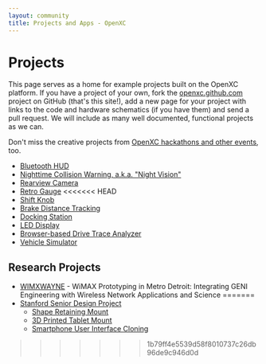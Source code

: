 ```yaml
---
layout: community
title: Projects and Apps - OpenXC
---
```


<div class="page-header">
    <h1>Projects</h1>
</div>

This page serves as a home for example projects built on the OpenXC platform. If
you have a project of your own, fork the [openxc.github.com][] project on GitHub
(that's this site!), add a new page for your project with links to the code and
hardware schematics (if you have them) and send a pull request. We will include
as many well documented, functional projects as we can.

Don't miss the creative projects from [OpenXC hackathons and other
events](/community/events.html), too.

* [Bluetooth HUD](/projects/bluetooth-hud.html)
* [Nighttime Collision Warning, a.k.a. "Night Vision"](/projects/nightvision.html)
* [Rearview Camera](/projects/rearview-camera.html)
* [Retro Gauge](/projects/retro-gauge.html)
<<<<<<< HEAD
* [Shift Knob](/projects/shift-knob.html)
* [Brake Distance Tracking](/projects/brakedist.html)
* [Docking Station](/projects/docking-station.html)
* [LED Display](/projects/led-display.html)
* [Browser-based Drive Trace Analyzer](http://trace-analyzer.openxcplatform.com)
* [Vehicle Simulator](/projects/simulator.html)

## Research Projects

* [WIMXWAYNE](http://groups.geni.net/geni/wiki/WIMXWAYNE) - WiMAX Prototyping in
  Metro Detroit: Integrating GENI Engineering with Wireless Network Applications
  and Science
=======
* [Stanford Senior Design Project](/projects/stanford-me113-spring-2013)
    * [Shape Retaining Mount](/projects/stanford-me113-spring-2013/shape-retaining-mount.html)
    * [3D Printed Tablet Mount](/projects/stanford-me113-spring-2013/3d-printed-tablet-mount.html)
    * [Smartphone User Interface Cloning](/projects/stanford-me113-spring-2013/smartphone-user-interface-cloning.html)
>>>>>>> 1b79ff4e5539d58f8010737c26db96de9c946d0d

[openxc.github.com]: https://github.com/openxc/openxc.github.com
